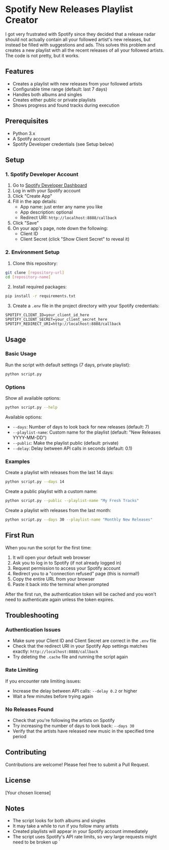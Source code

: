 # Spotify New Releases Playlist Creator
I got very frustrated with Spotify since they decided that a release radar should not actually contain all your followed artist's new releases, but instead be filled with suggestions and ads.
This solves this problem and creates a new playlist with all the recent releases of all your followed artists. The code is not pretty, but it works.

## Features
- Creates a playlist with new releases from your followed artists
- Configurable time range (default: last 7 days)
- Handles both albums and singles
- Creates either public or private playlists
- Shows progress and found tracks during execution

## Prerequisites
- Python 3.x
- A Spotify account
- Spotify Developer credentials (see Setup below)

## Setup

### 1. Spotify Developer Account

1. Go to [Spotify Developer Dashboard](https://developer.spotify.com/dashboard)
2. Log in with your Spotify account
3. Click "Create App"
4. Fill in the app details:
   - App name: just enter any name you like
   - App description: optional
   - Redirect URI: `http://localhost:8888/callback`
5. Click "Save"
6. On your app's page, note down the following:
   - Client ID
   - Client Secret (click "Show Client Secret" to reveal it)

### 2. Environment Setup

1. Clone this repository:
```bash
git clone [repository-url]
cd [repository-name]
```

2. Install required packages:
```bash
pip install -r requirements.txt
```

3. Create a `.env` file in the project directory with your Spotify credentials:
```env
SPOTIFY_CLIENT_ID=your_client_id_here
SPOTIFY_CLIENT_SECRET=your_client_secret_here
SPOTIFY_REDIRECT_URI=http://localhost:8888/callback
```

## Usage

### Basic Usage

Run the script with default settings (7 days, private playlist):
```bash
python script.py
```

### Options

Show all available options:
```bash
python script.py --help
```

Available options:
- `--days`: Number of days to look back for new releases (default: 7)
- `--playlist-name`: Custom name for the playlist (default: "New Releases YYYY-MM-DD")
- `--public`: Make the playlist public (default: private)
- `--delay`: Delay between API calls in seconds (default: 0.1)

### Examples

Create a playlist with releases from the last 14 days:
```bash
python script.py --days 14
```

Create a public playlist with a custom name:
```bash
python script.py --public --playlist-name "My Fresh Tracks"
```

Create a playlist with releases from the last month:
```bash
python script.py --days 30 --playlist-name "Monthly New Releases"
```

## First Run

When you run the script for the first time:
1. It will open your default web browser
2. Ask you to log in to Spotify (if not already logged in)
3. Request permission to access your Spotify account
4. Redirect you to a "connection refused" page (this is normal!)
5. Copy the entire URL from your browser
6. Paste it back into the terminal when prompted

After the first run, the authentication token will be cached and you won't need to authenticate again unless the token expires.

## Troubleshooting

### Authentication Issues
- Make sure your Client ID and Client Secret are correct in the `.env` file
- Check that the redirect URI in your Spotify App settings matches exactly: `http://localhost:8888/callback`
- Try deleting the `.cache` file and running the script again

### Rate Limiting
If you encounter rate limiting issues:
- Increase the delay between API calls: `--delay 0.2` or higher
- Wait a few minutes before trying again

### No Releases Found
- Check that you're following the artists on Spotify
- Try increasing the number of days to look back: `--days 30`
- Verify that the artists have released new music in the specified time period

## Contributing

Contributions are welcome! Please feel free to submit a Pull Request.

## License

[Your chosen license]

## Notes

- The script looks for both albums and singles
- It may take a while to run if you follow many artists
- Created playlists will appear in your Spotify account immediately
- The script uses Spotify's API rate limits, so very large requests might need to be broken up
`

